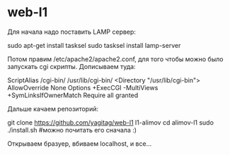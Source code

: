 # web-l1

Для начала надо поставить LAMP сервер:

  sudo apt-get install tasksel
  sudo tasksel install lamp-server

Потом правим /etc/apache2/apache2.conf, для того чтобы можно было запускать cgi скрипты. Дописываем туда:

  ScriptAlias /cgi-bin/ /usr/lib/cgi-bin/
  <Directory "/usr/lib/cgi-bin">
    AllowOverride None
    Options +ExecCGI -MultiViews +SymLinksIfOwnerMatch
    Require all granted
  </Directory>

Дальше качаем репозиторий:

  git clone https://github.com/yagitag/web-l1 l1-alimov
  cd alimov-l1
  sudo ./install.sh #можно почитать его сначала :)

Открываем бразуер, вбиваем localhost, и все...
